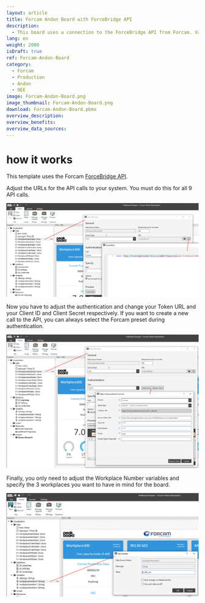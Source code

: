 ```yaml
---
layout: article
title: Forcam Andon Board with ForceBridge API
description: 
  - This board uses a connection to the ForceBridge API from Forcam. Values for three workplaces are retrieved from the API and displayed in the form of an Andon Dashboard.
lang: en
weight: 2000
isDraft: true
ref: Forcam-Andon-Board
category:
  - Forcam
  - Production
  - Andon
  - OEE
image: Forcam-Andon-Board.png
image_thumbnail: Forcam-Andon-Board.png
download: Forcam-Andon-Board.pbmx
overview_description:
overview_benefits:
overview_data_sources:
---
```

# how it works

This template uses the Forcam [ForceBridge API](https://docs.forcebridge.io/).

Adjust the URLs for the API calls to your system. You must do this for all 9 API calls.

![](img/forcam-edit-json-call-url.png)

 Now you have to adjust the authentication and change your Token URL and your Client ID and Client Secret respectively. If you want to create a new call to the API, you can always select the Forcam preset during authentication.

 ![](img/forcam-edit-authentication.png)

 Finally, you only need to adjust the Workplace Number variables and specify the 3 workplaces you want to have in mind for the board.

 ![](img/forcam-edit-workplace-number.png)

